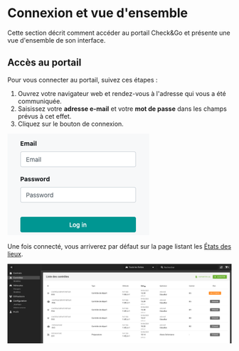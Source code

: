 # Connexion et vue d'ensemble

Cette section décrit comment accéder au portail Check&Go et présente une vue d'ensemble de son interface.

## Accès au portail

Pour vous connecter au portail, suivez ces étapes :

1.  Ouvrez votre navigateur web et rendez-vous à l'adresse qui vous a été communiquée.
2.  Saisissez votre **adresse e-mail** et votre **mot de passe** dans les champs prévus à cet effet.
3.  Cliquez sur le bouton de connexion.

![Liste des contrôles dans l'interface](../assets/images/email-password.png)

Une fois connecté, vous arriverez par défaut sur la page listant les [États des lieux](../lexique.md#etat-des-lieux).

![Liste des contrôles dans l'interface](../assets/images/control-list.png)